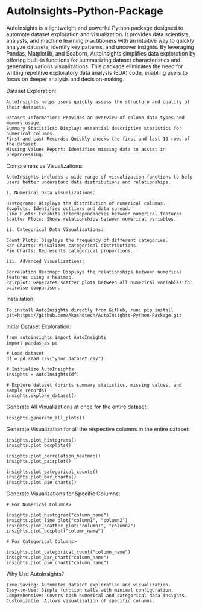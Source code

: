 # AutoInsights-Python-Package
AutoInsights is a lightweight and powerful Python package designed to automate dataset exploration and visualization. It provides data scientists, analysts, and machine learning practitioners with an intuitive way to quickly analyze datasets, identify key patterns, and uncover insights. By leveraging Pandas, Matplotlib, and Seaborn, AutoInsights simplifies data exploration by offering built-in functions for summarizing dataset characteristics and generating various visualizations. This package eliminates the need for writing repetitive exploratory data analysis (EDA) code, enabling users to focus on deeper analysis and decision-making.

Dataset Exploration:

    AutoInsights helps users quickly assess the structure and quality of their datasets.

    Dataset Information: Provides an overview of column data types and memory usage.
    Summary Statistics: Displays essential descriptive statistics for numerical columns.
    First and Last Records: Quickly checks the first and last 10 rows of the dataset.
    Missing Values Report: Identifies missing data to assist in preprocessing.

Comprehensive Visualizations:

    AutoInsights includes a wide range of visualization functions to help users better understand data distributions and relationships.
    
    i. Numerical Data Visualizations:

    Histograms: Displays the distribution of numerical columns.
    Boxplots: Identifies outliers and data spread.
    Line Plots: Exhibits interdependancies between numerical features.
    Scatter Plots: Shows relationships between numerical variables.

    ii. Categorical Data Visualizations:

    Count Plots: Displays the frequency of different categories.
    Bar Charts: Visualizes categorical distributions.
    Pie Charts: Represents categorical proportions.

    iii. Advanced Visualizations:

    Correlation Heatmap: Displays the relationships between numerical features using a heatmap.
    Pairplot: Generates scatter plots between all numerical variables for pairwise comparison.

Installation:

    To install AutoInsights directly from GitHub, run: pip install git+https://github.com/Akashdtech/AutoInsights-Python-Package.git

Initial Dataset Exploration:

    from autoinsights import AutoInsights
    import pandas as pd

    # Load dataset
    df = pd.read_csv("your_dataset.csv")

    # Initialize AutoInsights
    insights = AutoInsights(df)

    # Explore dataset (prints summary statistics, missing values, and sample records)
    insights.explore_dataset()

Generate All Visualizations at once for the entire dataset:

    insights.generate_all_plots()

Generate Visualization for all the respective columns in the entire dataset:

    insights.plot_histograms()
    insights.plot_boxplots()
    
    insights.plot_correlation_heatmap()
    insights.plot_pairplot()
    
    insights.plot_categorical_counts()
    insights.plot_bar_charts()
    insights.plot_pie_charts()

Generate Visualizations for Specific Columns:
    
    # For Numerical Columns>

    insights.plot_histogram("column_name")
    insights.plot_line_plot("column1", "column2")
    insights.plot_scatter_plot("column1", "column2")
    insights.plot_boxplot("column_name")

    # For Categorical Columns>

    insights.plot_categorical_count("column_name")
    insights.plot_bar_chart("column_name")
    insights.plot_pie_chart("column_name")

Why Use AutoInsights?

    Time-Saving: Automates dataset exploration and visualization.
    Easy-to-Use: Simple function calls with minimal configuration.
    Comprehensive: Covers both numerical and categorical data insights.
    Customizable: Allows visualization of specific columns.
